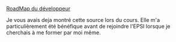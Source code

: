 [RoadMap du développeur](https://github.com/kamranahmedse/developer-roadmap)

Je vous avais deja montré cette source lors du cours. Elle m'a particulièrement été bénéfique avant de rejoindre l'EPSI lorsque je cherchais à me former par moi même.
